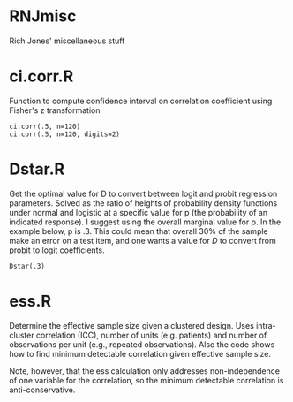 RNJmisc
=======

Rich Jones' miscellaneous stuff

# ci.corr.R
Function to compute confidence interval on correlation coefficient using Fisher's z transformation

```
ci.corr(.5, n=120)
ci.corr(.5, n=120, digits=2)
```

# Dstar.R
Get the optimal value for D to convert between logit and probit regression parameters. Solved as the 
ratio of heights of probability density functions under normal and logistic at a specific value 
for p (the probability of an indicated response). I suggest using the overall marginal value for p.
In the example below, p is .3. This could mean that overall 30% of the sample make an error on 
a test item, and one wants a value for $D$ to convert from probit to logit coefficients. 

```
Dstar(.3)
```


# ess.R 
Determine the effective sample size given a clustered design. 
Uses intra-cluster correlation (ICC), number of units (e.g. patients)
and number of observations per unit (e.g., repeated observations). Also
the code shows how to find minimum detectable correlation given
effective sample size.

Note, however, that the ess calculation only addresses non-independence of
one variable for the correlation, so the minimum detectable correlation
is anti-conservative.





